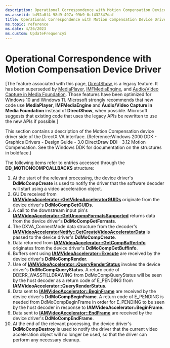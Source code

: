 ```yaml
---
description: Operational Correspondence with Motion Compensation Device Driver
ms.assetid: bd92a0f4-98d9-497a-99b9-0cf432347daf
title: Operational Correspondence with Motion Compensation Device Driver
ms.topic: reference
ms.date: 4/26/2023
ms.custom: UpdateFrequency5
---
```


# Operational Correspondence with Motion Compensation Device Driver

\[The feature associated with this page, [DirectShow](/windows/win32/directshow/directshow), is a legacy feature. It has been superseded by [MediaPlayer](/uwp/api/Windows.Media.Playback.MediaPlayer), [IMFMediaEngine](/windows/win32/api/mfmediaengine/nn-mfmediaengine-imfmediaengine), and [Audio/Video Capture in Media Foundation](/windows/win32/medfound/audio-video-capture-in-media-foundation). Those features have been optimized for Windows 10 and Windows 11. Microsoft strongly recommends that new code use **MediaPlayer**, **IMFMediaEngine** and **Audio/Video Capture in Media Foundation** instead of **DirectShow**, when possible. Microsoft suggests that existing code that uses the legacy APIs be rewritten to use the new APIs if possible.\]

This section contains a description of the Motion Compensation device driver side of the DirectX VA interface. (Reference:Windows 2000 DDK - Graphics Drivers - Design Guide - 3.0 DirectDraw DDI - 3.12 Motion Compensation. See the Windows DDK for documentation on the structures in boldface.)

The following items refer to entries accessed through the **DD\_MOTIONCOMPCALLBACKS** structure:

1.  At the start of the relevant processing, the device driver's **DdMoCompCreate** is used to notify the driver that the software decoder will start using a video acceleration object.
2.  GUIDs received from [**IAMVideoAccelerator::GetVideoAcceleratorGUIDs**](/previous-versions/windows/desktop/api/videoacc/nf-videoacc-iamvideoaccelerator-getvideoacceleratorguids) originate from the device driver's **DdMoCompGetGUIDs**.
3.  A call to the downstream input pin's [**IAMVideoAccelerator::GetUncompFormatsSupported**](/previous-versions/windows/desktop/api/videoacc/nf-videoacc-iamvideoaccelerator-getuncompformatssupported) returns data from the device driver's **DdMoCompGetFormats**.
4.  The DXVA\_ConnectMode data structure from the decoder's [**IAMVideoAcceleratorNotify::GetCreateVideoAcceleratorData**](/previous-versions/windows/desktop/api/videoacc/nf-videoacc-iamvideoacceleratornotify-getcreatevideoacceleratordata) is passed to the device driver's **DdMoCompCreate**.
5.  Data returned from [**IAMVideoAccelerator::GetCompBufferInfo**](/previous-versions/windows/desktop/api/videoacc/nf-videoacc-iamvideoaccelerator-getcompbufferinfo) originates from the device driver's **DdMoCompGetBuffInfo**.
6.  Buffers sent using [**IAMVideoAccelerator::Execute**](/previous-versions/windows/desktop/api/videoacc/nf-videoacc-iamvideoaccelerator-execute) are received by the device driver's **DdMoCompRender**.
7.  Use of [**IAMVideoAccelerator::QueryRenderStatus**](/previous-versions/windows/desktop/api/videoacc/nf-videoacc-iamvideoaccelerator-queryrenderstatus) invokes the device driver's **DdMoCompQueryStatus**. A return code of DDERR\_WASSTILLDRAWING from DdMoCompQueryStatus will be seen by the host decoder as a return code of E\_PENDING from **IAMVideoAccelerator::QueryRenderStatus**.
8.  Data sent to [**IAMVideoAccelerator::BeginFrame**](/previous-versions/windows/desktop/api/videoacc/nf-videoacc-iamvideoaccelerator-beginframe) are received by the device driver's **DdMoCompBeginFrame**. A return code of E\_PENDING is needed from DdMoCompBeginFrame in order for E\_PENDING to be seen by the host decoder in response to **IAMVideoAccelerator::BeginFrame**.
9.  Data sent to [**IAMVideoAccelerator::EndFrame**](/previous-versions/windows/desktop/api/videoacc/nf-videoacc-iamvideoaccelerator-endframe) are received by the device driver's **DdMoCompEndFrame**.
10. At the end of the relevant processing, the device driver's **DdMoCompDestroy** is used to notify the driver that the current video acceleration object will no longer be used, so that the driver can perform any necessary cleanup.

 

 



